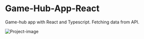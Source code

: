 # Game-Hub-App-React
Game-hub app with React and Typescript. Fetching data from API.

![Project-image](https://github.com/CarlosValverdeIzquierdo/game-hub/assets/95755138/00f6f986-5342-4337-aa48-c9a4dec9d013)
